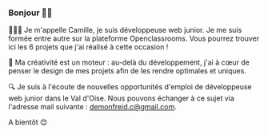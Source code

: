 ### Bonjour 👋🏻

👩🏻‍💻 Je m'appelle Camille, je suis développeuse web junior.
   Je me suis formée entre autre sur la plateforme Openclassrooms. Vous pourrez trouver ici les 6 projets que j'ai réalisé à cette occasion !
   
🎨 Ma créativité est un moteur : au-delà du développement, j'ai à cœur de penser le design de mes projets afin de les rendre optimales et uniques.

🔍 Je suis à l'écoute de nouvelles opportunités d'emploi de développeuse web junior dans le Val d'Oise. Nous pouvons échanger à ce sujet via l'adresse mail suivante : demonfreid.c@gmail.com.

A bientôt 😊

<!--
**CamilledeMonfreid/CamilledeMonfreid** is a ✨ _special_ ✨ repository because its `README.md` (this file) appears on your GitHub profile.

Here are some ideas to get you started:

- 🔭 I’m currently working on ...
- 🌱 I’m currently learning ...
- 👯 I’m looking to collaborate on ...
- 🤔 I’m looking for help with ...
- 💬 Ask me about ...
- 📫 How to reach me: ...
- 😄 Pronouns: ...
- ⚡ Fun fact: ...
-->
